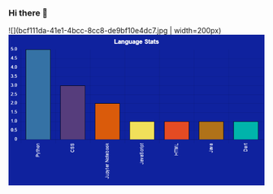 ### Hi there 👋  
![](bcf111da-41e1-4bcc-8cc8-de9bf10e4dc7.jpg | width=200px)
![Alt text](chart-ESLAMYASSER-1.jpg)

